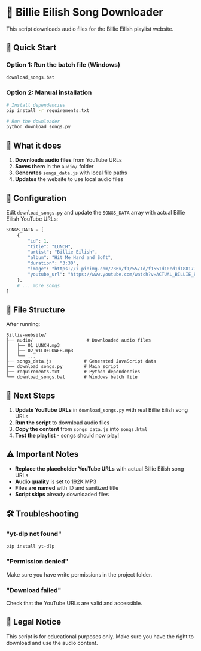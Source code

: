 # 🎵 Billie Eilish Song Downloader

This script downloads audio files for the Billie Eilish playlist website.

## 🚀 Quick Start

### Option 1: Run the batch file (Windows)
```bash
download_songs.bat
```

### Option 2: Manual installation
```bash
# Install dependencies
pip install -r requirements.txt

# Run the downloader
python download_songs.py
```

## 📁 What it does

1. **Downloads audio files** from YouTube URLs
2. **Saves them** in the `audio/` folder
3. **Generates** `songs_data.js` with local file paths
4. **Updates** the website to use local audio files

## 🔧 Configuration

Edit `download_songs.py` and update the `SONGS_DATA` array with actual Billie Eilish YouTube URLs:

```python
SONGS_DATA = [
    {
        "id": 1,
        "title": "LUNCH",
        "artist": "Billie Eilish",
        "album": "Hit Me Hard and Soft",
        "duration": "3:30",
        "image": "https://i.pinimg.com/736x/f1/55/1d/f1551d10cd1d18817760f04efc8d8f70.jpg",
        "youtube_url": "https://www.youtube.com/watch?v=ACTUAL_BILLIE_EILISH_URL"  # Replace this!
    },
    # ... more songs
]
```

## 📂 File Structure

After running:
```
Billie-website/
├── audio/                    # Downloaded audio files
│   ├── 01_LUNCH.mp3
│   ├── 02_WILDFLOWER.mp3
│   └── ...
├── songs_data.js            # Generated JavaScript data
├── download_songs.py        # Main script
├── requirements.txt         # Python dependencies
└── download_songs.bat       # Windows batch file
```

## 🎯 Next Steps

1. **Update YouTube URLs** in `download_songs.py` with real Billie Eilish song URLs
2. **Run the script** to download audio files
3. **Copy the content** from `songs_data.js` into `songs.html`
4. **Test the playlist** - songs should now play!

## ⚠️ Important Notes

- **Replace the placeholder YouTube URLs** with actual Billie Eilish song URLs
- **Audio quality** is set to 192K MP3
- **Files are named** with ID and sanitized title
- **Script skips** already downloaded files

## 🛠️ Troubleshooting

### "yt-dlp not found"
```bash
pip install yt-dlp
```

### "Permission denied"
Make sure you have write permissions in the project folder.

### "Download failed"
Check that the YouTube URLs are valid and accessible.

## 📝 Legal Notice

This script is for educational purposes only. Make sure you have the right to download and use the audio content.
